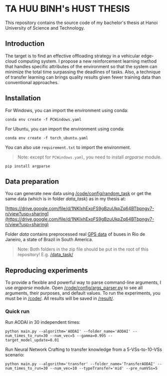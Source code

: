 # TA HUU BINH's HUST THESIS

This repository contains the source code of my bachelor's thesis at Hanoi University of Science and Technology.

## Introduction

The target is to find an effective offloading strategy in a vehicular edge-cloud computing system. I propose a new reinforcement learning method that handles specific attributes of the environment so that the system can minimize the total time surpassing the deadlines of tasks. Also, a technique of transfer learning can brings quality results given fewer training data than conventional approaches.

## Installation

For Windows, you can import the environment using conda:
```
conda env create -f PCWindows.yaml
```

For Ubuntu, you can import the environment using conda:
```
conda env create -f torch_ubuntu.yaml
```

You can also use `requirement.txt` to import the environment.

> Note: except for `PCWindows.yaml`, you need to install *argparse* module.

```
pip install argparse
```

## Data preparation

You can generate new data using [/code/config/random_task](https://github.com/Tahuubinh/HUST_Thesis/blob/main/code/config/random_task.py) or get the same data (which is in folder *data_task*) as in my thesis at:

[https://drive.google.com/file/d/1NKIxhExoFS9gBzuUkpZq64BTbpngv7-n/view?usp=sharing](https://drive.google.com/file/d/1NKIxhExoFS9gBzuUkpZq64BTbpngv7-n/view?usp=sharing)

Folder *data* contains preprocessed real [GPS data](https://kaggle.com/igorbalteiro/gps-data-from-rio-de-janeiro-buses) of buses in Rio de Janeiro, a state of Brazil in South America.

> Note: Both folders in the zip file should be put in the root of this repository! E.g. [/data_task/](https://github.com/Tahuubinh/HUST_Thesis/blob/main/data_task/)

## Reproducing experiments

To provide a flexible and powerful way to parse command-line arguments, I use *argparse* module. Open [/code/config/args_parser.py](https://github.com/Tahuubinh/HUST_Thesis/blob/main/code/config/args_parser.py) to see all arguments, their purposes, and default values. To run the experiments, you must be in [/code/](https://github.com/Tahuubinh/HUST_Thesis/blob/main/code/). All results will be saved in [/result/](https://github.com/Tahuubinh/HUST_Thesis/blob/main/result/).

### Quick run

Run AODAI in 30 independent times:

```
python main.py --algorithm='AODAI' --folder_name='AODAI' --num_times_to_run=30 --num_vec=5 --gamma=0.995 --target_model_update=0.01
```

Run Neural Network Crafting to transfer knowledge from a 5-VSs-to-10-VSs scenario:

```
python main.py --algorithm='transfer' --folder_name='TransferAODAI' --num_times_to_run=30 --num_vec=10 --typeTransfer='mid' --pre_numVSs=5
```